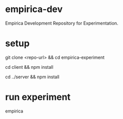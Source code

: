 # empirica-dev
Empirica Development Repository for Experimentation.

# setup
git clone \<repo-url\> && cd empirica-experiment

cd client && npm install

cd ../server && npm install

# run experiment
empirica
